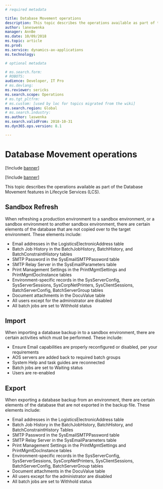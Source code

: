 ```yaml
---
# required metadata

title: Database Movement operations
description: This topic describes the operations available as part of the Database Movement features in Lifecycle Services. 
author: laneswenka
manager: AnnBe
ms.date: 10/09/2018
ms.topic: article
ms.prod: 
ms.service: dynamics-ax-applications
ms.technology: 

# optional metadata

# ms.search.form: 
# ROBOTS: 
audience: Developer, IT Pro
# ms.devlang: 
ms.reviewer: sericks
ms.search.scope: Operations
# ms.tgt_pltfrm: 
# ms.custom: [used by loc for topics migrated from the wiki]
ms.search.region: Global
# ms.search.industry: 
ms.author: laswenka
ms.search.validFrom: 2018-10-31
ms.dyn365.ops.version: 8.1

---
```


# Database Movement operations

[!include [banner](../includes/banner.md)]

[!include [banner](../includes/private-preview-banner.md)]

This topic describes the operations available as part of the Database Movement features in Lifecycle Services (LCS).  

## Sandbox Refresh
When refreshing a production environment to a sandbox environment, or a sandbox environment to another sandbox environment, there are certain elements of the database that are not copied over to the target environment.  These elements include:
* Email addresses in the LogisticsElectronicAddress table
* Batch Job History in the BatchJobHistory, BatchHistory, and BatchConstraintHistory tables
* SMTP Password in the SysEmailSMTPPassword table
* SMTP Relay Server in the SysEmailParameters table
* Print Management Settings in the PrintMgmtSettings and PrintMgmtDocInstance tables
* Environment-specific records in the SysServerConfig, SysServerSessions, SysCorpNetPrinters, SysClientSessions, BatchServerConfig, BatchServerGroup tables
* Document attachments in the DocuValue table
* All users except for the administrator are disabled
* All batch jobs are set to Withhold status

## Import
When importing a database backup in to a sandbox environment, there are certain activities which must be performed.  These include:
* Ensure Email capabilities are properly reconfigured or disabled, per your requirements
* AOS servers are added back to required batch groups
* System Help and task guides are reconnected
* Batch jobs are set to Waiting status
* Users are re-enabled

## Export
When exporting a database backup from an environment, there are certain elements of the database that are not exported in the backup file.  These elements include:
* Email addresses in the LogisticsElectronicAddress table
* Batch Job History in the BatchJobHistory, BatchHistory, and BatchConstraintHistory Tables
* SMTP Password in the SysEmailSMTPPassword table
* SMTP Relay Server in the SysEmailParameters table
* Print Management Settings in the PrintMgmtSettings and PrintMgmtDocInstance tables
* Environment-specific records in the SysServerConfig, SysServerSessions, SysCorpNetPrinters, SysClientSessions, BatchServerConfig, BatchServerGroup tables
* Document attachments in the DocuValue table
* All users except for the administrator are disabled
* All batch jobs are set to Withhold status
